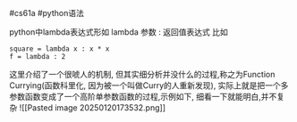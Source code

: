 #cs61a #python语法 

python中lambda表达式形如 lambda 参数 : 返回值表达式
比如 
```
square = lambda x : x * x
f = lambda : 2
```

这里介绍了一个很唬人的机制, 但其实细分析并没什么的过程,称之为Function Currying(函数科里化, 因为被一个叫做Curry的人重新发现), 实际上就是把一个多参数函数变成了一个高阶单参数函数的过程,示例如下, 细看一下就能明白,并不复杂
![[Pasted image 20250120173532.png]]
